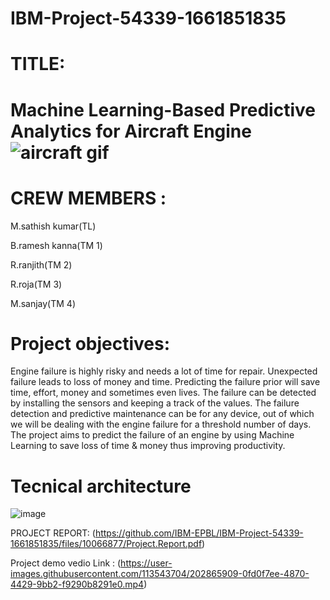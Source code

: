 # IBM-Project-54339-1661851835
# TITLE:
   #   Machine Learning-Based Predictive Analytics for Aircraft Engine![aircraft gif](https://user-images.githubusercontent.com/113543704/202881033-f40f30ee-f8b6-427e-bf7e-264527ce05aa.gif)

   
  

# CREW MEMBERS :
M.sathish kumar(TL)

B.ramesh kanna(TM 1)

R.ranjith(TM 2)

R.roja(TM 3)

M.sanjay(TM 4)

# Project objectives:

Engine failure is highly risky and needs a lot of time for repair. Unexpected failure leads to loss of money and time. Predicting the failure prior will save time, effort, money and sometimes even lives. The failure can be detected by installing the sensors and keeping a track of the values. The failure detection and predictive maintenance can be for any device, out of which we will be dealing with the engine failure for a threshold number of days.
The project aims to predict the failure of an engine by using Machine Learning to save loss of time & money thus improving productivity.

# Tecnical architecture
![image](https://user-images.githubusercontent.com/113543704/202860257-198b6c1f-1dd6-48e2-9eb8-f367abd23589.png)

PROJECT REPORT:
(https://github.com/IBM-EPBL/IBM-Project-54339-1661851835/files/10066877/Project.Report.pdf)
 




Project demo vedio Link :
(https://user-images.githubusercontent.com/113543704/202865909-0fd0f7ee-4870-4429-9bb2-f9290b8291e0.mp4)



